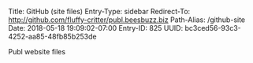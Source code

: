 Title: GitHub (site files)
Entry-Type: sidebar
Redirect-To: http://github.com/fluffy-critter/publ.beesbuzz.biz
Path-Alias: /github-site
Date: 2018-05-18 19:09:02-07:00
Entry-ID: 825
UUID: bc3ced56-93c3-4252-aa85-48fb85b253de

Publ website files
